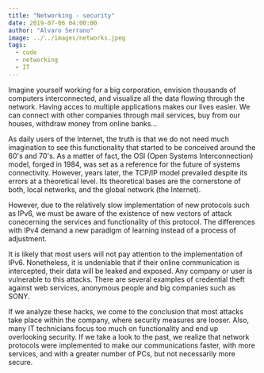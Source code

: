 ```yaml
---
title: "Networking - security"
date: 2019-07-06 04:00:00
author: "Alvaro Serrano"
image: ../../images/networks.jpeg
tags:
  - code
  - networking
  - IT
---
```


Imagine yourself working for a big corporation, envision thousands of computers interconnected, and visualize all the data flowing through the network. Having acces to multiple applications makes our lives easier. We can connect with other companies through mail services, buy from our houses, withdraw money from online banks...

As daily users of the Internet, the truth is that we do not need much imagination to see this functionality that started to be conceived around the 60's and 70's. As a matter of fact, the OSI (Open Systems Interconnection) model, forged in 1984, was set as a reference for the future of systems connectivity. However, years later, the TCP/IP model prevailed despite its errors at a theoretical level. Its theoretical bases are the cornerstone of both, local networks, and the global network (the Internet).

However, due to the relatively slow implementation of new protocols such as IPv6, we must be aware of the existence of new vectors of attack conecerning the services and functionality of this protocol. The differences with IPv4 demand a new paradigm of learning instead of a process of adjustment.

It is likely that most users will not pay attention to the implementation of IPv6. Nonetheless, it is undeniable that if their online communication is intercepted, their data will be leaked and exposed. Any company or user is vulnerable to this attacks. There are several examples of credential theft against web services, anonymous people and big companies such as SONY.

If we analyze these hacks, we come to the conclusion that most attacks take place within the company, where security measures are looser. Also, many IT technicians focus too much on functionality and end up overlooking security. If we take a look to the past, we realize that network protocols were implemented to make our communications faster, with more services, and with a greater number of PCs, but not necessarily more secure.

